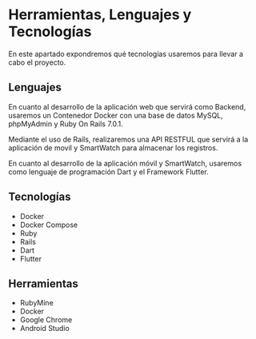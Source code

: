 # Herramientas, Lenguajes y Tecnologías

En este apartado expondremos qué tecnologías usaremos para llevar a cabo el proyecto.

## Lenguajes

En cuanto al desarrollo de la aplicación web que servirá como Backend, usaremos un Contenedor Docker con una base de datos MySQL, phpMyAdmin y Ruby On Rails 7.0.1.

Mediante el uso de Rails, realizaremos una API RESTFUL que servirá a la aplicación de movil y SmartWatch para almacenar los registros.

En cuanto al desarrollo de la aplicación móvil y SmartWatch, usaremos como lenguaje de programación Dart y el Framework Flutter.

## Tecnologías

- Docker
- Docker Compose
- Ruby
- Rails
- Dart
- Flutter

## Herramientas

- RubyMine
- Docker
- Google Chrome
- Android Studio